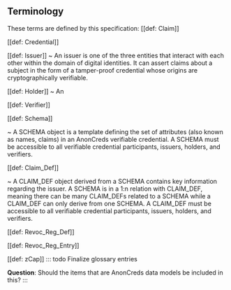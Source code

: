 ## Terminology

These terms are defined by this specification:
[[def: Claim]]


[[def: Credential]]


[[def: Issuer]]
~ An issuer is one of the three entities that interact with each other within the domain of digital identities. It can assert claims about a subject in the form of a tamper-proof credential whose origins are cryptographically verifiable. 

[[def: Holder]]
~ An

[[def: Verifier]]



[[def: Schema]]

~ A SCHEMA object is a template defining the set of attributes (also known as names, claims) in an AnonCreds verifiable credential. A SCHEMA must be accessible to all verifiable credential participants, issuers, holders, and verifiers.

[[def: Claim_Def]]

~ A CLAIM_DEF object derived from a SCHEMA contains key information regarding the issuer. A SCHEMA is in a 1:n relation with CLAIM_DEF, meaning there can be many CLAIM_DEFs related to a SCHEMA while a CLAIM_DEF can only derive from one SCHEMA. A CLAIM_DEF must be accessible to all verifiable credential participants, issuers, holders, and verifiers.

[[def: Revoc_Reg_Def]]

[[def: Revoc_Reg_Entry]]

[[def: zCap]]
::: todo
Finalize glossary entries

**Question**: Should the items that are AnonCreds data models be included in this?
:::
